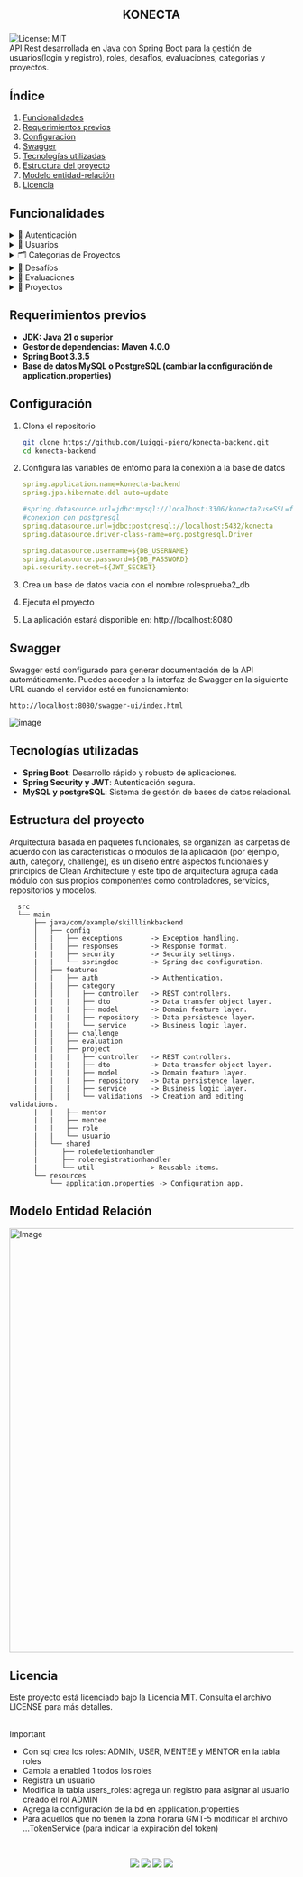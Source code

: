 ## <p align="center"> KONECTA</p>
![License: MIT](https://img.shields.io/badge/License-MIT-yellow.svg)<br>
API Rest desarrollada en Java con Spring Boot para la gestión de usuarios(login y registro), roles, desafíos, evaluaciones, categorias y proyectos.


## Índice

1. [Funcionalidades](#Funcionalidades)
2. [Requerimientos previos](#requerimientos-previos)
3. [Configuración](#configuración)
4. [Swagger](#swagger)
5. [Tecnologías utilizadas](#tecnologías-utilizadas)
6. [Estructura del proyecto](#estructura-del-proyecto)
7. [Modelo entidad-relación](#modelo-entidad-relación)
8. [Licencia](#licencia)


## Funcionalidades



<details>
<summary>🔐 Autenticación</summary>

| Método | Endpoint | Reglas de negocio |
|--------|----------|-------------------|
| POST   | `/login` | Inicia sesión y obtiene un Token JWT. |

</details>



<details>
<summary>👤 Usuarios</summary>

| Método | Endpoint          | Reglas de negocio |
|--------|-------------------|-------------------|
| POST   | `/users/register` | - Verificar si todos los campos obligatorios se están ingresando correctamente.<br>- La API no debe permitir el registro de usuarios duplicados (con el mismo correo) y debe tener al menos un número y una letra mayúscula.<br>- Asignar el rol USER por defecto.<br>- La API debe retornar la información del nuevo usuario y el token. <br>- Si elige el rol MENTOR, la propiedad mentor es necesaria y de forma similar para el rol MENTEE con la propiedad mentee. <br>- Si el correo ya existe retornar un código HTTP 409. <br>- Si la contraseña tiene menos de 8 o más de 15 caracteres retornar un 400.<br>- Si la contraseña no tiene al menos un letra mayúscula y un número retornar un 400.|
| GET    | `/users`          | - Retornar los primeros 10 resultados ordenados por id.<br>- Devolver todos los atributos menos la contraseña.<br>- Obtener la respuesta con paginación para controlar el volumen de los datos.<br>- Solo el rol ADMIN puede obtener todos los usuarios. |

</details>



<details>
<summary>🗂️ Categorías de Proyectos</summary>

| Método  | Endpoint                | Reglas de negocio |
|---------|-------------------------|-------------------|
| POST    | `/categories`           | - Retornar la información de la categoría creada.<br>- En el header retorna el path para obtener la categoría.<br>- Si el nombre no se completa mostrar un error 400.<br>- Si la creación fue exitosa retornar un 201. |
| GET     | `/categories`           | - Lectura paginada de los registros.<br>- Por defecto el tamaño de la página es de 10.<br>- Por defecto el ordenamiento es por id. |
| GET     | `/categories/{id}`      | - Si la categoría no existe retornar un 404. |
| UPDATE  | `/categories/{id}`      | - Si la categoría no existe retornar un 404.<br>- Si el nombre no se completa mostrar un error 400. |
| DELETE  | `/categories/{id}`      | - Si la categoría no existe retornar un un código HTTP 404.<br>- Si la eliminación fue exitosa retornar un código HTTP 204 No Content.<br>- Realizar una eliminación lógica. |

</details>



<details>
<summary>🎯 Desafíos</summary>

| Método  | Endpoint              | Reglas de negocio |
|---------|-----------------------|-------------------|
| POST    | `/challenges`         | - Si algún campo obligatorio no se completa retornar un código HTTP 400.<br>- Si el id del creador no existe retornar un código HTTP 404.<br>- Retornar la información del desafío creado.<br>- En el header retorna el path para obtener el desafío.<br>- Solo el rol MENTOR puede crear un desafío.<br>- Si la creación fue exitosa retornar un 201. |
| GET     | `/challenges`         | - Retorno paginado.<br>- Por defecto el tamaño de la página es de 10.<br>- Por defecto el ordenamiento es por el id. |
| GET     | `/challenges/{id}`    | - Si el desafío no existe retornar un código HTTP 404. |
| UPDATE  | `/challenges/{id}`    | - Si el desafío no existe retornar un código HTTP 404.<br>- Si algún campo obligatorio no se completa retornar un 400.<br>- Si el usuario relacionado al id del creador no existe retornar un 404. |
| DELETE  | `/challenges/{id}`    | - Si el desafío no existe retornar un código HTTP 404.<br>- Si la eliminación es exitosa retornar un 204.<br>- Realizar una eliminación lógica. |

</details>



<details>
<summary>📝 Evaluaciones</summary>

| Método  | Endpoint                  | Reglas de negocio |
|---------|---------------------------|-------------------|
| POST    | `/evaluations`            | - Si algún campo obligatorio no se completa retornar un código HTTP 400.<br>- El puntaje debe estar en el rango de 1 a 5.<br>- Si el usuario relacionado al id del evaluador no existe retornar un 404.<br>- Si el usuario relacionado al id del evaluado no existe retornar un 404.<br>- Si el desafío relacionado al id del mismo no existe retornar un 404.<br>- Si la creación fue exitosa retornar la información de la evaluación.<br>- Si la creación fue exitosa en la cabecera indicar la URI al nuevo recurso.<br>- Si la creación fue exitosa retornar un 201. |
| GET     | `/evaluations`            | - Retorno paginado.<br>- Por defecto el tamaño de la página es de 10.<br>- Por defecto el ordenamiento es por el id. |
| GET     | `/evaluations/{id}`       | - Si la evaluación no existe retornar un 404. |
| UPDATE  | `/evaluations/{id}`       | - Si algún campo obligatorio no se completa retornar un código HTTP 400.<br>- El puntaje debe estar en el rango de 1 a 5.<br>- Si la evaluación no existe retornar un 404.<br>- Si el usuario relacionado al id del evaluador no existe retornar un 404.<br>- Si el usuario relacionado al id del evaluado no existe retornar un 404.<br>- Si el desafío relacionado al id del mismo no existe retornar un 404.<br>- Si la edición fue exitosa retornar la información de la evaluación. |
| DELETE  | `/evaluations/{id}`       | - Si la evaluación no existe retornar un código HTTP 404.<br>- Si la eliminación es exitosa retornar un 204.<br>- Realizar una eliminación lógica. |

</details>



<details>
<summary>💼 Proyectos</summary>

| Método  | Endpoint              | Reglas de negocio |
|---------|-----------------------|-------------------|
| POST    | `/projects`           | - Si algún campo obligatorio no se completa mostrar un error 400.<br>- Si el usuario relacionado al id del creador no existe retornar un 404.<br>- Si algún correo del lista de miembros no existe como aprendiz retornar un 404.<br>- Si algún id del lista de categorías no existe retornar un 404.<br>- Si la creación fue exitosa retornar un 201.<br>- Si la creación fue exitosa en la cabecera indicar la URI al nuevo recurso.|
| GET     | `/projects`           | - Retorno paginado.<br>- Por defecto el tamaño de la página es de 10.<br>- Por defecto el ordenamiento es por el id. |
| GET     | `/projects/{id}`      | - Si el proyecto no existe retornar un 404. |
| UPDATE  | `/projects/{id}`      | - Si el proyecto no existe retornar un 404.<br>- Si algún campo obligatorio no se completa mostrar un error 400.<br>- Si el usuario relacionado al id del creador no existe retornar un 404.<br>- Si algún correo del lista de miembros no existe retornar un 404.<br>- Si algún id del lista de categorías no existe retornar un 404. |
| DELETE  | `/projects/{id}`      | - Si el proyecto no existe retornar un código HTTP 404.<br>- Si la eliminación es exitosa retornar un 204.<br>- Realizar una eliminación lógica. |

</details>


## Requerimientos previos

- **JDK: Java 21 o superior**
- **Gestor de dependencias: Maven 4.0.0**
- **Spring Boot 3.3.5**
- **Base de datos MySQL o PostgreSQL (cambiar la configuración de application.properties)**

## Configuración 

  1. Clona el repositorio
     
     ```bash
     git clone https://github.com/Luiggi-piero/konecta-backend.git
     cd konecta-backend
  2. Configura las variables de entorno para la conexión a la base de datos

     ```yaml
     spring.application.name=konecta-backend
     spring.jpa.hibernate.ddl-auto=update

     #spring.datasource.url=jdbc:mysql://localhost:3306/konecta?useSSL=false&serverTimezone=UTC
     #conexion con postgresql
     spring.datasource.url=jdbc:postgresql://localhost:5432/konecta
     spring.datasource.driver-class-name=org.postgresql.Driver

     spring.datasource.username=${DB_USERNAME}
     spring.datasource.password=${DB_PASSWORD}
     api.security.secret=${JWT_SECRET}

  3. Crea un base de datos vacía con el nombre rolesprueba2_db
  
  4. Ejecuta el proyecto

  5. La aplicación estará disponible en: http://localhost:8080

## Swagger
Swagger está configurado para generar documentación de la API automáticamente. Puedes acceder a la interfaz de Swagger en la siguiente URL cuando el servidor esté en funcionamiento:
```
http://localhost:8080/swagger-ui/index.html
```
![image](https://github.com/user-attachments/assets/9d909024-f60d-442a-a63a-d02528599d6c)



## Tecnologías utilizadas

- **Spring Boot**: Desarrollo rápido y robusto de aplicaciones.
- **Spring Security y JWT**: Autenticación segura.
- **MySQL y postgreSQL**: Sistema de gestión de bases de datos relacional.          


## Estructura del proyecto

Arquitectura basada en paquetes funcionales, se organizan  las carpetas de acuerdo con las características o módulos de la aplicación (por ejemplo, auth, category, challenge), es un diseño entre aspectos funcionales y principios de Clean Architecture y este tipo de arquitectura agrupa cada módulo con sus propios componentes como controladores, servicios, repositorios y modelos.

      src
      └── main
          ├── java/com/example/skilllinkbackend
          │   ├── config       
          │   |   ├── exceptions       -> Exception handling.
          |   |   ├── responses        -> Response format.
          |   |   ├── security         -> Security settings.
          |   |   └── springdoc        -> Spring doc configuration.
          │   ├── features
          │   |   ├── auth             -> Authentication.
          |   |   ├── category
          |   |   |   ├── controller   -> REST controllers.
          |   |   |   ├── dto          -> Data transfer object layer.
          |   |   |   ├── model        -> Domain feature layer.
          |   |   |   ├── repository   -> Data persistence layer.
          |   |   |   └── service      -> Business logic layer.
          |   |   ├── challenge   
          |   |   ├── evaluation  
          |   |   ├── project
          |   |   |   ├── controller   -> REST controllers.
          |   |   |   ├── dto          -> Data transfer object layer.
          |   |   |   ├── model        -> Domain feature layer.
          |   |   |   ├── repository   -> Data persistence layer.
          |   |   |   ├── service      -> Business logic layer. 
          |   |   |   └── validations  -> Creation and editing validations.
          |   |   ├── mentor 
          |   |   ├── mentee 
          |   |   ├── role   
          |   |   └── usuario 
          |   └── shared                     
          │      ├── roledeletionhandler
          |      ├── roleregistrationhandler        
          |      └── util             -> Reusable items.
          └── resources
              └── application.properties -> Configuration app.
        

## Modelo Entidad Relación
<img width="2171" height="751" alt="Image" src="https://github.com/user-attachments/assets/7b18e0fe-1dc6-4cc1-9145-6e54a2ce16ba" />

</br>

## Licencia
Este proyecto está licenciado bajo la Licencia MIT. Consulta el archivo LICENSE para más detalles.
</br></br>

> [!IMPORTANT]
> * Con sql crea los roles: ADMIN, USER, MENTEE y MENTOR en la tabla roles
> * Cambia a enabled 1 todos los roles
> * Registra un usuario
> * Modifica la tabla users_roles: agrega un registro para asignar al usuario creado el rol ADMIN
> * Agrega la configuración de la bd en application.properties
> * Para aquellos que no tienen la zona horaria GMT-5 modificar el archivo ...TokenService (para indicar la expiración del token)
         

</br>
<p align="center">
  <img src="https://img.shields.io/badge/java-white?style=for-the-badge&logo=openjdk&logoColor=white&labelColor=black">
  <img src="https://img.shields.io/badge/SPRINGBOOT-white?style=for-the-badge&logo=spring&logoColor=white&labelColor=%236DB33F">
  <img src="https://img.shields.io/badge/mysql-white?style=for-the-badge&logo=mysql&logoColor=white&labelColor=4169E1">
  <img src="https://img.shields.io/badge/postgresql-white?style=for-the-badge&logo=postgresql&logoColor=white&labelColor=4169E1">
</p>
